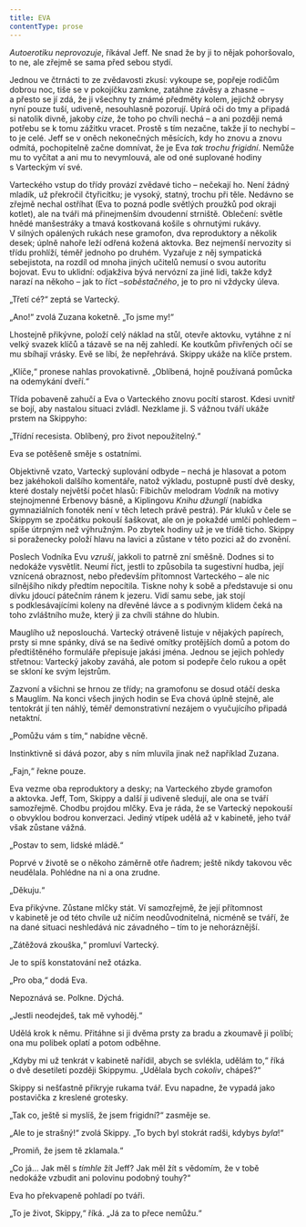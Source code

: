 ```yaml
---
title: EVA
contentType: prose
---
```


<section>

_Autoerotiku neprovozuje_, říkával Jeff. Ne snad že by ji to nějak pohoršovalo, to ne, ale zřejmě se sama před sebou stydí.

Jednou ve čtrnácti to ze zvědavosti zkusí: vykoupe se, popřeje rodičům dobrou noc, tiše se v pokojíčku zamkne, zatáhne závěsy a zhasne – a přesto se jí zdá, že ji všechny ty známé předměty kolem, jejichž obrysy nyní pouze tuší, udiveně, nesouhlasně pozorují. Upírá oči do tmy a připadá si natolik divně, jakoby _cize_, že toho po chvíli nechá – a ani později nemá potřebu se k tomu zážitku vracet. Prostě s tím nezačne, takže jí to nechybí – to je celé. Jeff se v oněch nekonečných měsících, kdy ho znovu a znovu odmítá, pochopitelně začne domnívat, že je Eva _tak trochu frigidní_. Nemůže mu to vyčítat a ani mu to nevymlouvá, ale od oné suplované hodiny s Varteckým ví své.

</section>

<section>

Varteckého vstup do třídy provází zvědavé ticho – nečekají ho. Není žádný mladík, už překročil čtyřicítku; je vysoký, statný, trochu při těle. Nedávno se zřejmě nechal ostříhat (Eva to pozná podle světlých proužků pod okraji kotlet), ale na tváři má přinejmenším dvoudenní strniště. Oblečení: světle hnědé manšestráky a tmavá kostkovaná košile s ohrnutými rukávy. V silných opálených rukách nese gramofon, dva reproduktory a několik desek; úplně nahoře leží odřená kožená aktovka. Bez nejmenší nervozity si třídu prohlíží, téměř jednoho po druhém. Vyzařuje z něj sympatická sebejistota, na rozdíl od mnoha jiných učitelů nemusí o svou autoritu bojovat. Evu to uklidní: odjakživa bývá nervózní za jiné lidi, takže když narazí na někoho – jak to říct –_soběstačného_, je to pro ni vždycky úleva.

„Třetí cé?“ zeptá se Vartecký.

„Ano!“ zvolá Zuzana koketně. „To jsme my!“

Lhostejně přikývne, položí celý náklad na stůl, otevře aktovku, vytáhne z ní velký svazek klíčů a tázavě se na něj zahledí. Ke koutkům přivřených očí se mu sbíhají vrásky. Evě se líbí, že nepřehrává. Skippy ukáže na klíče prstem.

„Klíče,“ pronese nahlas provokativně. „Oblíbená, hojně používaná pomůcka na odemykání dveří.“

Třída pobaveně zahučí a Eva o Varteckého znovu pocítí starost. Kdesi uvnitř se bojí, aby nastalou situaci zvládl. Nezklame ji. S vážnou tváří ukáže prstem na Skippyho:

„Třídní recesista. Oblíbený, pro život nepoužitelný.“

Eva se potěšeně směje s ostatními.

Objektivně vzato, Vartecký suplování odbyde – nechá je hlasovat a potom bez jakéhokoli dalšího komentáře, natož výkladu, postupně pustí dvě desky, které dostaly největší počet hlasů: Fibichův melodram _Vodník_ na motivy stejnojmenné Erbenovy básně, a Kiplingovu _Knihu džunglí_ (nabídka gymnaziálních fonoték není v těch letech právě pestrá). Pár kluků v čele se Skippym se zpočátku pokouší šaškovat, ale on je pokaždé umlčí pohledem – spíše útrpným než výhružným. Po zbytek hodiny už je ve třídě ticho. Skippy si poraženecky položí hlavu na lavici a zůstane v této pozici až do zvonění.

Poslech Vodníka Evu _vzruší_, jakkoli to patrně zní směšně. Dodnes si to nedokáže vysvětlit. Neumí říct, jestli to způsobila ta sugestivní hudba, její vznícená obraznost, nebo především přítomnost Varteckého – ale nic silnějšího nikdy předtím nepocítila. Tiskne nohy k sobě a představuje si onu dívku jdoucí pátečním ránem k jezeru. Vidí samu sebe, jak stojí s podklesávajícími koleny na dřevěné lávce a s podivným klidem čeká na toho zvláštního muže, který ji za chvíli stáhne do hlubin.

Mauglího už neposlouchá. Vartecký otráveně listuje v nějakých papírech, prsty si mne spánky, dívá se na šedivé omítky protějších domů a potom do předtištěného formuláře přepisuje jakási jména. Jednou se jejich pohledy střetnou: Vartecký jakoby zaváhá, ale potom si podepře čelo rukou a opět se skloní ke svým lejstrům.

Zazvoní a všichni se hrnou ze třídy; na gramofonu se dosud otáčí deska s Mauglím. Na konci všech jiných hodin se Eva chová úplně stejně, ale tentokrát jí ten náhlý, téměř demonstrativní nezájem o vyučujícího připadá netaktní.

„Pomůžu vám s tím,“ nabídne věcně.

Instinktivně si dává pozor, aby s ním mluvila jinak než například Zuzana.

„Fajn,“ řekne pouze.

Eva vezme oba reproduktory a desky; na Varteckého zbyde gramofon a aktovka. Jeff, Tom, Skippy a další ji udiveně sledují, ale ona se tváří samozřejmě. Chodbu projdou mlčky. Eva je ráda, že se Vartecký nepokouší o obvyklou bodrou konverzaci. Jediný vtípek udělá až v kabinetě, jeho tvář však zůstane vážná.

„Postav to sem, lidské mládě.“

Poprvé v životě se o někoho záměrně otře ňadrem; ještě nikdy takovou věc neudělala. Pohlédne na ni a ona zrudne.

„Děkuju.“

Eva přikývne. Zůstane mlčky stát. Ví samozřejmě, že její přítomnost v kabinetě je od této chvíle už ničím neodůvodnitelná, nicméně se tváří, že na dané situaci neshledává nic závadného – tím to je nehoráznější.

„Zátěžová zkouška,“ promluví Vartecký.

Je to spíš konstatování než otázka.

„Pro oba,“ dodá Eva.

Nepoznává se. Polkne. Dýchá.

„Jestli neodejdeš, tak mě vyhoděj.“

Udělá krok k němu. Přitáhne si ji dvěma prsty za bradu a zkoumavě ji políbí; ona mu polibek oplatí a potom odběhne.

</section>

<section>

„Kdyby mi už tenkrát v kabinetě nařídil, abych se svlékla, udělám to,“ říká o dvě desetiletí později Skippymu. „Udělala bych _cokoliv_, chápeš?“

Skippy si nešťastně přikryje rukama tvář. Evu napadne, že vypadá jako postavička z kreslené grotesky.

„Tak co, ještě si myslíš, že jsem frigidní?“ zasměje se.

„Ale to je strašný!“ zvolá Skippy. „To bych byl stokrát radši, kdybys _byla_!“

„Promiň, že jsem tě zklamala.“

„Co já… Jak měl s _tímhle_ žít Jeff? Jak měl žít s vědomím, že v tobě nedokáže vzbudit ani polovinu podobný touhy?“

Eva ho překvapeně pohladí po tváři.

„To je život, Skippy,“ říká. „Já za to přece nemůžu.“

</section>
